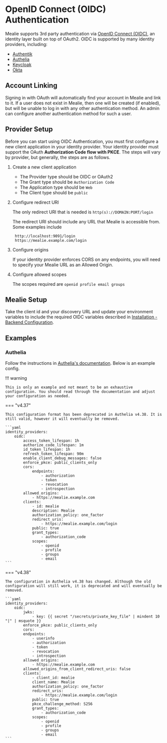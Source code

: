 # OpenID Connect (OIDC) Authentication

Mealie supports 3rd party authentication via [OpenID Connect (OIDC)](https://openid.net/connect/), an identity layer built on top of OAuth2. OIDC is supported by many identity providers, including:

- [Authentik](https://goauthentik.io/integrations/sources/oauth/#openid-connect)
- [Authelia](https://www.authelia.com/configuration/identity-providers/open-id-connect/)
- [Keycloak](https://www.keycloak.org/docs/latest/securing_apps/#_oidc)
- [Okta](https://www.okta.com/openid-connect/)

## Account Linking

Signing in with OAuth will automatically find your account in Mealie and link to it. If a user does not exist in Mealie, then one will be created (if enabled), but will be unable to log in with any other authentication method. An admin can configure another authentication method for such a user.

## Provider Setup

Before you can start using OIDC Authentication, you must first configure a new client application in your identity provider. Your identity provider must support the OAuth **Authorization Code flow with PKCE**. The steps will vary by provider, but generally, the steps are as follows.

1. Create a new client application
    - The Provider type should be OIDC or OAuth2
    - The Grant type should be `Authorization Code`
    - The Application type should be `Web`
    - The Client type should be `public`

2. Configure redirect URI

    The only redirect URI that is needed is `http(s)://DOMAIN:PORT/login`

    The redirect URI should include any URL that Mealie is accessible from. Some examples include

        http://localhost:9091/login
        https://mealie.example.com/login

3. Configure origins

    If your identity provider enforces CORS on any endpoints, you will need to specify your Mealie URL as an Allowed Origin.

4. Configure allowed scopes

    The scopes required are `openid profile email groups`

## Mealie Setup

Take the client id and your discovery URL and update your environment variables to include the required OIDC variables described in [Installation - Backend Configuration](../installation/backend-config.md#openid-connect-oidc).

## Examples

### Authelia

Follow the instructions in [Authelia's documentation](https://www.authelia.com/configuration/identity-providers/open-id-connect/). Below is an example config.

!!! warning

    This is only an example and not meant to be an exhaustive configuration. You should read through the documentation and adjust your configuration as needed.

=== "v4.37"

    This configuration format has been deprecated in Authelia v4.38. It is still valid, however it will eventually be removed.

    ```yaml
    identity_providers:
        oidc:
            access_token_lifespan: 1h
            authorize_code_lifespan: 1m
            id_token_lifespan: 1h
            refresh_token_lifespan: 90m
            enable_client_debug_messages: false
            enforce_pkce: public_clients_only
            cors:
                endpoints:
                    - authorization
                    - token
                    - revocation
                    - introspection
            allowed_origins:
                - https://mealie.example.com
            clients:
                - id: mealie
                description: Mealie
                authorization_policy: one_factor
                redirect_uris:
                    - https://mealie.example.com/login
                public: true
                grant_types:
                    - authorization_code
                scopes:
                    - openid
                    - profile
                    - groups
                    - email
    ```

=== "v4.38"

    The configuration in Authelia v4.38 has changed. Although the old configuration will still work, it is deprecated and will eventually be removed.

    ```yaml
    identity_providers:
        oidc:
            jwks:
                - key: {{ secret "/secrets/private_key_file" | mindent 10 "|" | msquote }}
            enforce_pkce: public_clients_only
            cors:
            endpoints:
                - userinfo
                - authorization
                - token
                - revocation
                - introspection
            allowed_origins:
                - https://mealie.example.com
            allowed_origins_from_client_redirect_uris: false
            clients:
                - client_id: mealie
                client_name: Mealie
                authorization_policy: one_factor
                redirect_uris:
                    - https://mealie.example.com/login
                public: true
                pkce_challenge_method: S256
                grant_types:
                    - authorization_code
                scopes:
                    - openid
                    - profile
                    - groups
                    - email
    ```
